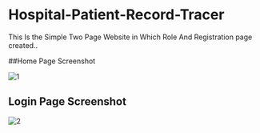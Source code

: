 # Hospital-Patient-Record-Tracer
This Is the Simple Two Page Website in Which Role And Registration page created..

##Home Page Screenshot

![1](https://user-images.githubusercontent.com/43911014/61399925-cb6a4b80-a8ec-11e9-9e46-89877f6ff369.png)


## Login Page Screenshot

![2](https://user-images.githubusercontent.com/43911014/61400184-58150980-a8ed-11e9-8427-b0b3d9b3f76c.png)

